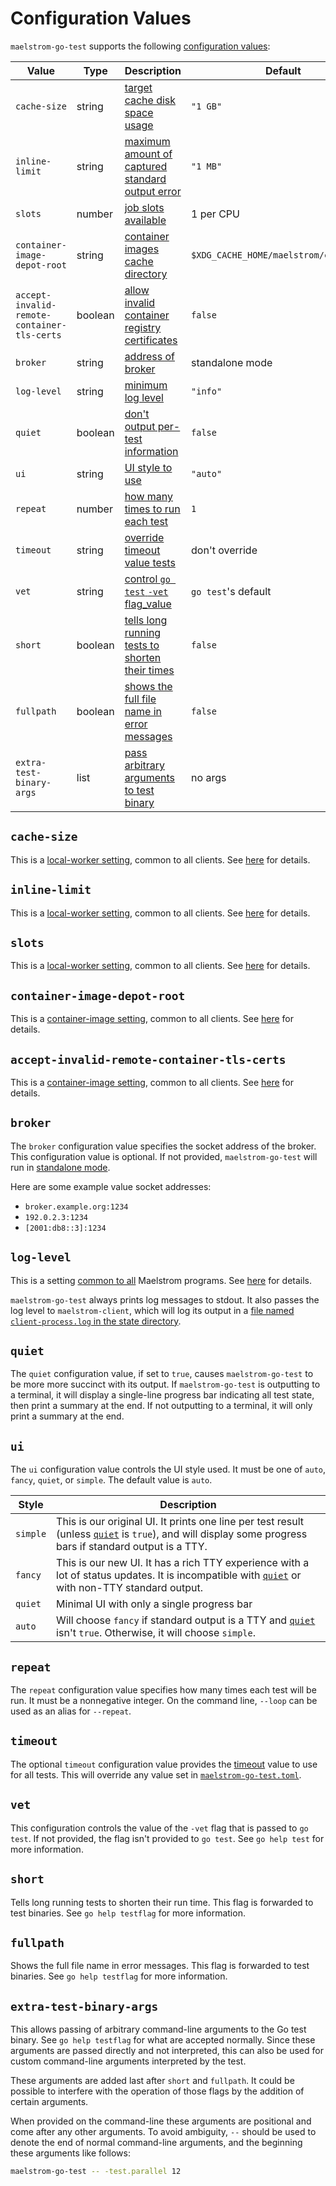 # Configuration Values

`maelstrom-go-test` supports the following [configuration values](../config.md):

Value                                                                  | Type    | Description                                                                                 | Default
-----------------------------------------------------------------------|---------|---------------------------------------------------------------------------------------------|----------------
<span style="white-space: nowrap;">`cache-size`</span>                 | string  | [target cache disk space usage](#cache-size)                                                | `"1 GB"`
<span style="white-space: nowrap;">`inline-limit`</span>               | string  | [maximum amount of captured standard output error](#inline-limit)                           | `"1 MB"`
<span style="white-space: nowrap;">`slots`</span>                      | number  | [job slots available](#slots)                                                               | 1 per CPU
<span style="white-space: nowrap;">`container-image-depot-root`</span> | string  | [container images cache directory](#container-image-depot-root)                             | `$XDG_CACHE_HOME/maelstrom/containers`
`accept-invalid-remote-container-tls-certs`                            | boolean | [allow invalid container registry certificates](#accept-invalid-remote-container-tls-certs) | `false`
<span style="white-space: nowrap;">`broker`</span>                     | string  | [address of broker](#broker)                                                                | standalone mode
<span style="white-space: nowrap;">`log-level`</span>                  | string  | [minimum log level](#log-level)                                                             | `"info"`
<span style="white-space: nowrap;">`quiet`</span>                      | boolean | [don't output per-test information](#quiet)                                                 | `false`
<span style="white-space: nowrap;">`ui`</span>                         | string  | [UI style to use](#ui)                                                                      | `"auto"`
<span style="white-space: nowrap;">`repeat`</span>                     | number  | [how many times to run each test](#repeat)                                                  | `1`
<span style="white-space: nowrap;">`timeout`</span>                    | string  | [override timeout value tests](#timeout)                                                    | don't override
<span style="white-space: nowrap;">`vet`</span>                        | string  | [control `go test` `-vet` flag_value](#vet)                                                 | `go test`'s default
<span style="white-space: nowrap;">`short`</span>                      | boolean | [tells long running tests to shorten their times](#short)                                   | `false`
<span style="white-space: nowrap;">`fullpath`</span>                   | boolean | [shows the full file name in error messages](#fullpath)                                     | `false`
<span style="white-space: nowrap;">`extra-test-binary-args`</span>     | list    | [pass arbitrary arguments to test binary](#extra-test-binary-args)                          | no args

## `cache-size`

This is a [local-worker setting](../local-worker.md), common to all clients. See [here](../local-worker.md#cache-size) for details.

## `inline-limit`

This is a [local-worker setting](../local-worker.md), common to all clients. See [here](../local-worker.md#inline-limit) for details.

## `slots`

This is a [local-worker setting](../local-worker.md), common to all clients. See [here](../local-worker.md#slots) for details.

## `container-image-depot-root`

This is a [container-image setting](../container-images.md), common to all clients. See [here](../container-images.md#container-image-depot-root) for details.

## `accept-invalid-remote-container-tls-certs`

This is a [container-image setting](../container-images.md), common to all clients. See [here](../container-images.md#accept-invalid-remote-container-tls-certs) for details.

## `broker`

The `broker` configuration value specifies the socket address of the broker.
This configuration value is optional. If not provided, <span
style="white-space: nowrap;">`maelstrom-go-test`</span> will run in [standalone
mode](../local-worker.md).

Here are some example value socket addresses:
  - `broker.example.org:1234`
  - `192.0.2.3:1234`
  - `[2001:db8::3]:1234`

## `log-level`

This is a setting [common to all](../common-config.md) Maelstrom programs.
See [here](../common-config.md#log-level) for details.

<span style="white-space: nowrap;">`maelstrom-go-test`</span> always prints log
messages to stdout. It also passes
the log level to `maelstrom-client`, which will log its output in a [file named
`client-process.log` in the state directory](target-dir.md#client-log-file).

## `quiet`

The `quiet` configuration value, if set to `true`, causes <span
style="white-space: nowrap;">`maelstrom-go-test`</span> to be more more succinct
with its output. If <span style="white-space: nowrap;">`maelstrom-go-test`</span>
is outputting to a terminal, it will display a single-line progress bar
indicating all test state, then print a summary at the end. If not outputting
to a terminal, it will only print a summary at the end.

## `ui`

The `ui` configuration value controls the UI style used. It must be one of
`auto`, `fancy`, `quiet`, or `simple`. The default value is `auto`.

Style    | Description
---------|------------
`simple` | This is our original UI. It prints one line per test result (unless [`quiet`](#quiet) is `true`), and will display some progress bars if standard output is a TTY.
`fancy`  | This is our new UI. It has a rich TTY experience with a lot of status updates. It is incompatible with [`quiet`](#quiet) or with non-TTY standard output.
`quiet`  | Minimal UI with only a single progress bar
`auto`   | Will choose `fancy` if standard output is a TTY and [`quiet`](#quiet) isn't `true`. Otherwise, it will choose `simple`.

## `repeat`

The `repeat` configuration value specifies how many times each test will be
run. It must be a nonnegative integer. On the command line, `--loop` can be
used as an alias for `--repeat`.

## `timeout`

The optional `timeout` configuration value provides the
[timeout](../spec.md#timeout) value to use for all tests. This will override
any value set in [`maelstrom-go-test.toml`](spec/fields.md#timeout).

## `vet`

This configuration controls the value of the `-vet` flag that is passed to `go
test`. If not provided, the flag isn't provided to `go test`. See `go help
test` for more information.

## `short`

Tells long running tests to shorten their run time. This flag is forwarded to
test binaries. See `go help testflag` for more information.

## `fullpath`

Shows the full file name in error messages. This flag is forwarded to test
binaries. See `go help testflag` for more information.

## `extra-test-binary-args`

This allows passing of arbitrary command-line arguments to the Go test binary. See `go help
testflag` for what are accepted normally. Since these arguments are passed directly and not
interpreted, this can also be used for custom command-line arguments interpreted by the test.

These arguments are added last after `short` and `fullpath`. It could be possible to interfere with
the operation of those flags by the addition of certain arguments.

When provided on the command-line these arguments are positional and come after any other arguments.
To avoid ambiguity, `--` should be used to denote the end of normal command-line arguments, and the
beginning these arguments like follows:

```bash
maelstrom-go-test -- -test.parallel 12
```
